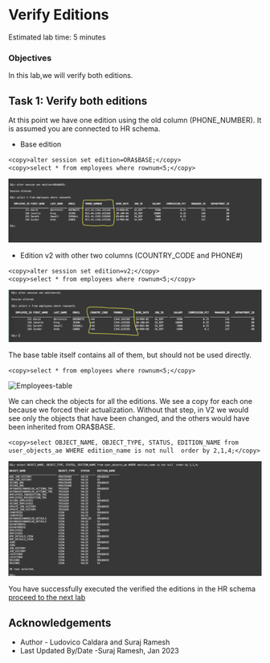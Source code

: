 # Verify Editions

Estimated lab time: 5 minutes

### Objectives

In this lab,we will verify both editions.

## Task 1: Verify both editions

At this point we have one edition using the old column (PHONE_NUMBER). It is assumed you are connected to HR schema.

- Base edition

```text
<copy>alter session set edition=ORA$BASE;</copy>
<copy>select * from employees where rownum<5;</copy>
```

![Employees Base edition](images/employees-base-edition.png " ")

- Edition v2 with other two columns (COUNTRY_CODE and PHONE#)

```text
<copy>alter session set edition=v2;</copy>
<copy>select * from employees where rownum<5;</copy>
```

![Employees v2 edition](images/employees-v2-edition.png " ")

The base table itself contains all of them, but should not be used directly.

```text
<copy>select * from employees where rownum<5;</copy>

```
![Employees-table](images/employees-table-png " ")

We can check the objects for all the editions. We see a copy for each one because we forced their actualization. Without that step, in V2 we would see only the objects that have been changed, and the others would have been inherited from ORA$BASE.

```text
<copy>select OBJECT_NAME, OBJECT_TYPE, STATUS, EDITION_NAME from user_objects_ae WHERE edition_name is not null  order by 2,1,4;</copy>
```
![Employees all edition](images/employees-all-edition.png " ")

You have successfully executed the verified the editions in  the HR schema [proceed to the next lab](#next)

## Acknowledgements

- Author - Ludovico Caldara and Suraj Ramesh 
- Last Updated By/Date -Suraj Ramesh, Jan 2023
